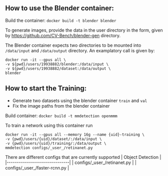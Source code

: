 ## How to use the Blender container:
Build the container: `docker build -t blender blender` 

To generate images, provide the data in the user directory in the form, given by https://github.com/CV-Bench/blender-gen directory.

The Blender container expects two directories to be mounted into `/data/input` and `/data/output` directory.
An examplatory call is given by:
```
docker run -it --gpus all \
-v ${pwd}/users/19938882/blender:/data/input \
-v ${pwd}/users/19938882/dataset:/data/output \
blender
```

## How to start the Training:
* Generate two datasets using the blender container `train` and `val` 
* Fix the image paths from the blender container

Build container: `docker build -t mmdetection openmmm`

To train a network using this container run 
```
docker run -it --gpus all --memory 16g --name {uid}-training \
-v {pwd}/users/{uid}/dataset/:/data/input \
-v {pwd}/users/{uid}/training/:/data/output \
mmdetection configs/_user_/retinanet.py
```

There are different configs that are currently supported
| Object Detection              |
|-------------------------------|
| configs/\_user\_/retinanet.py   |
| configs/\_user\_/faster-rcnn.py |
